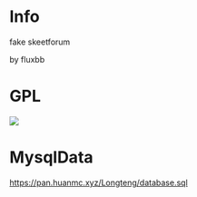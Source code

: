 # Info
fake skeetforum

by fluxbb

# GPL
<img src="https://s1.ax1x.com/2022/05/05/OeogXV.png" />

# MysqlData
https://pan.huanmc.xyz/Longteng/database.sql
